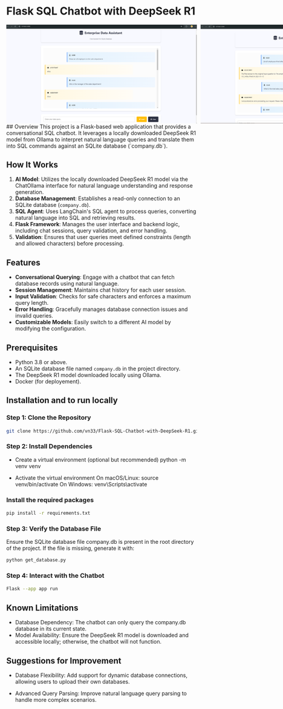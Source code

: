 # Flask SQL Chatbot with DeepSeek R1
<div style="display: flex; gap: 10px;">
  <img src="https://github.com/vn33/Flask-SQL-Chatbot-with-DeepSeek-R1/blob/master/static/images/output_img1.png" width="600px" alt="Output Image 1">
  <img src="https://github.com/vn33/Flask-SQL-Chatbot-with-DeepSeek-R1/blob/master/static/images/output_img2.png" width="600px" alt="Output Image 2">
  <img src="https://github.com/vn33/Flask-SQL-Chatbot-with-DeepSeek-R1/blob/master/static/images/output_img3.png" width="600px" alt="Output Image 3">
</div>
## Overview
This project is a Flask-based web application that provides a conversational SQL chatbot. It leverages a locally downloaded DeepSeek R1 model from Ollama to interpret natural language queries and translate them into SQL commands against an SQLite database (`company.db`).

## How It Works
1. **AI Model**: Utilizes the locally downloaded DeepSeek R1 model via the ChatOllama interface for natural language understanding and response generation.
2. **Database Management**: Establishes a read-only connection to an SQLite database (`company.db`).
3. **SQL Agent**: Uses LangChain's SQL agent to process queries, converting natural language into SQL and retrieving results.
4. **Flask Framework**: Manages the user interface and backend logic, including chat sessions, query validation, and error handling.
5. **Validation**: Ensures that user queries meet defined constraints (length and allowed characters) before processing.

## Features
- **Conversational Querying**: Engage with a chatbot that can fetch database records using natural language.
- **Session Management**: Maintains chat history for each user session.
- **Input Validation**: Checks for safe characters and enforces a maximum query length.
- **Error Handling**: Gracefully manages database connection issues and invalid queries.
- **Customizable Models**: Easily switch to a different AI model by modifying the configuration.

## Prerequisites
- Python 3.8 or above.
- An SQLite database file named `company.db` in the project directory.
- The DeepSeek R1 model downloaded locally using Ollama.
- Docker (for deployement).

## Installation and to run locally

### Step 1: Clone the Repository
```bash
git clone https://github.com/vn33/Flask-SQL-Chatbot-with-DeepSeek-R1.git
```
### Step 2: Install Dependencies
- Create a virtual environment (optional but recommended)
python -m venv venv

-  Activate the virtual environment
 On macOS/Linux:
source venv/bin/activate
On Windows:
venv\Scripts\activate

### Install the required packages
```bash
pip install -r requirements.txt
```

### Step 3: Verify the Database File
Ensure the SQLite database file company.db is present in the root directory of the project. If the file is missing, generate it with:
```bash
python get_database.py
```
### Step 4: Interact with the Chatbot
```bash
Flask --app app run
```

## Known Limitations

- Database Dependency: The chatbot can only query the company.db database in its current state.
- Model Availability: Ensure the DeepSeek R1 model is downloaded and accessible locally; otherwise, the chatbot will not function.

## Suggestions for Improvement

- Database Flexibility: Add support for dynamic database connections, allowing users to upload their own databases.

- Advanced Query Parsing: Improve natural language query parsing to handle more complex scenarios.






